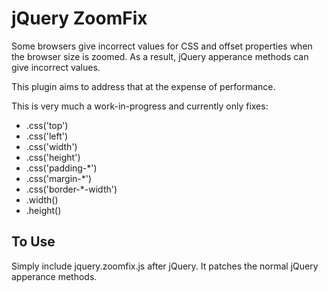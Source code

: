 jQuery ZoomFix
==============

Some browsers give incorrect values for CSS and offset properties when the
browser size is zoomed. As a result, jQuery apperance methods can give incorrect
values.

This plugin aims to address that at the expense of performance.

This is very much a work-in-progress and currently only fixes:

* .css('top')
* .css('left')
* .css('width')
* .css('height')
* .css('padding-*')
* .css('margin-*')
* .css('border-*-width')
* .width()
* .height()

To Use
------

Simply include jquery.zoomfix.js after jQuery. It patches the normal jQuery
apperance methods.